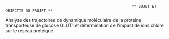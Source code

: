                                                             ** SUJET ET OBJECTIS DU PROJET **
Analyse des trajectoires de dynamique moléculaire de la protéine transporteuse de glucose GLUT1 et détermination de l'impact de ions chlore sur le réseau protéique




